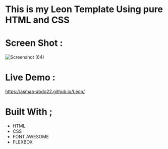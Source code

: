 # This is my Leon Template Using pure HTML and CSS 

# Screen Shot :

![Screenshot (64)](https://github.com/Asmaa-Abdo22/Leon/assets/152712176/9aae9d83-95e7-4174-95fb-6f0ffdf4dbe1)

# Live Demo :

https://asmaa-abdo22.github.io/Leon/

# Built With ;

* HTML
* CSS 
* FONT AWESOME
* FLEXBOX
